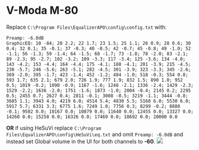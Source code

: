 # V-Moda M-80
Replace `C:\Program Files\EqualizerAPO\config\config.txt` with:
```
Preamp: -6.0dB
GraphicEQ: 10 -84; 20 2.2; 22 1.7; 23 1.5; 25 1.1; 26 0.9; 28 0.6; 30 0.4; 32 0.1; 35 -0.1; 37 -0.3; 40 -0.5; 42 -0.7; 45 -0.8; 49 -1.0; 52 -1.1; 56 -1.3; 59 -1.4; 64 -1.5; 68 -1.7; 73 -1.8; 78 -2.0; 83 -2.1; 89 -2.3; 95 -2.7; 102 -3.2; 109 -3.3; 117 -3.4; 125 -3.6; 134 -4.0; 143 -4.2; 153 -4.4; 164 -4.4; 175 -4.1; 188 -4.1; 201 -3.9; 215 -4.5; 230 -5.7; 246 -5.6; 263 -5.1; 282 -4.5; 301 -3.9; 323 -3.3; 345 -2.6; 369 -2.0; 395 -1.7; 423 -1.4; 452 -1.2; 484 -1.0; 518 -0.3; 554 0.8; 593 1.7; 635 2.1; 679 2.0; 726 1.9; 777 1.9; 832 1.5; 890 1.0; 952 0.5; 1019 -0.2; 1090 -0.9; 1167 -1.6; 1248 -2.1; 1336 -2.4; 1429 -2.3; 1529 -2.2; 1636 -2.0; 1751 -1.6; 1873 -1.0; 2004 -0.4; 2145 0.2; 2295 0.5; 2455 0.7; 2627 0.4; 2811 -0.1; 3008 -0.5; 3219 -1.1; 3444 -0.8; 3685 1.1; 3943 4.0; 4219 6.0; 4514 5.4; 4830 5.5; 5168 6.0; 5530 6.0; 5917 5.7; 6331 3.3; 6775 1.6; 7249 1.0; 7756 0.3; 8299 -0.2; 8880 -0.1; 9502 0.0; 10167 0.0; 10879 0.0; 11640 0.0; 12455 0.0; 13327 0.0; 14260 0.0; 15258 0.0; 16326 0.0; 17469 0.0; 18692 0.0; 20000 0.0
```
**OR** if using HeSuVi replace `C:\Program Files\EqualizerAPO\config\HeSuVi\eq.txt` and omit `Preamp: -6.0dB` and instead set Global volume in the UI for both channels to **-60**.
![](https://raw.githubusercontent.com/jaakkopasanen/AutoEq/master/results/Innerfidelity%202017/innerfidelity/onear/V-Moda%20M-80/V-Moda%20M-80.png)